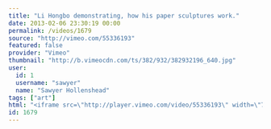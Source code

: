 ```yaml
---
title: "Li Hongbo demonstrating, how his paper sculptures work."
date: 2013-02-06 23:30:19 00:00
permalink: /videos/1679
source: "http://vimeo.com/55336193"
featured: false
provider: "Vimeo"
thumbnail: "http://b.vimeocdn.com/ts/382/932/382932196_640.jpg"
user:
  id: 1
  username: "sawyer"
  name: "Sawyer Hollenshead"
tags: ["art"]
html: "<iframe src=\"http://player.vimeo.com/video/55336193\" width=\"720\" height=\"1280\" frameborder=\"0\" webkitAllowFullScreen mozallowfullscreen allowFullScreen></iframe>"
id: 1679
---
```


